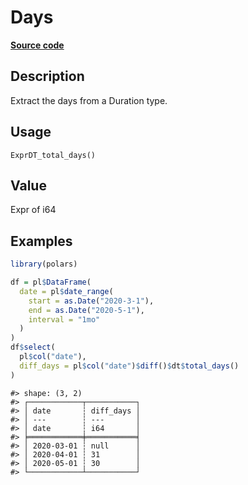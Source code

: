 

# Days

[**Source code**](https://github.com/pola-rs/r-polars/tree/main/R/expr__datetime.R#L748)

## Description

Extract the days from a Duration type.

## Usage

<pre><code class='language-R'>ExprDT_total_days()
</code></pre>

## Value

Expr of i64

## Examples

``` r
library(polars)

df = pl$DataFrame(
  date = pl$date_range(
    start = as.Date("2020-3-1"),
    end = as.Date("2020-5-1"),
    interval = "1mo"
  )
)
df$select(
  pl$col("date"),
  diff_days = pl$col("date")$diff()$dt$total_days()
)
```

    #> shape: (3, 2)
    #> ┌────────────┬───────────┐
    #> │ date       ┆ diff_days │
    #> │ ---        ┆ ---       │
    #> │ date       ┆ i64       │
    #> ╞════════════╪═══════════╡
    #> │ 2020-03-01 ┆ null      │
    #> │ 2020-04-01 ┆ 31        │
    #> │ 2020-05-01 ┆ 30        │
    #> └────────────┴───────────┘
